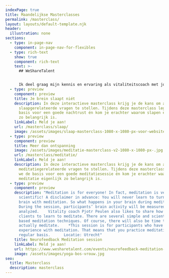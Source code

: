 ```yaml
---
indexPage: true
title: Maandelijkse Masterclasses
permalink: /masterclass/
layout: layouts/default-template.njk
header:
  illustration: none
sections:
  - type: in-page-nav
    component: in-page-nav-for-flexibles
  - type: rich-text
    show: true
    component: rich-text
    text: >-
      ## WeShareTalent


      Ik deel graag mijn kennis en ervaring als vitaliteitscoach met jou. Hopelijk helpt het jou om je energieker, gezonder en gelukkiger in gaan voelen. In samenwerking met WeShareTalent geef ik een aantal gratis masterclasses. Hieronder vind je een overzicht met de aankomende masterclasses. Je kan je vervolgens gratis aanmelden via de website van WeShareTalent. Sommige masterclasses zijn fysiek én andere digitaal. De meeste zijn toegankelijk voor internationale deelnemers, dus zal de voertaal Engels zijn. Zie ik je snel?
  - type: preview
    component: preview
    title: Je brein slaapt niét
    description: In deze interactieve masterclass krijg je de kans om al je
      slaapgerelateerde vragen te stellen. Tijdens deze masterclass leggen we de
      basis voor een goede nachtrust én kom je erachter waarom slapen eigenlijk
      zo belangrijk is.
    linkLabel: Meld je aan!
    url: /masterclass/slaap/
    image: /assets/images/slaap-masterclass-1080-x-1080-px-voor-website-en-social.png
  - type: preview
    component: preview
    title: Meer dan ontspanning
    image: /assets/images/meditatie-masterclass-v2-1080-x-1080-px-.jpg
    url: /masterclass/meditatie/
    linkLabel: Meld je aan!
    description: In deze interactieve masterclass krijg je de kans om al je
      meditatiegerelateerde vragen te stellen. Tijdens deze masterclass leggen
      we de basis voor een goede meditatiesessie én kom je erachter waarom
      meditatie eigenlijk zo belangrijk is.
  - type: preview
    component: preview
    description: "Meditation is for everyone! In fact, meditation is very
      scientific! A disclaimer in advance: You will never learn to turn off your
      brain with meditation. So what happens in your brain during meditation?
      During the session, participants’ brain activity will be measured and
      analyzed.  ​  Vitality coach Pjotr Peulen also likes to share how he helps
      clients to learn to meditate. There are several simple and scientifically
      based meditation techniques. Of course, there will also be time to
      actually meditate.  ​  *This session is for participants who have
      experience with meditation. That means that you practice meditation on a
      regular basis.    ​  Locatie: Utrecht"
    title: Neurofeedback Meditation session
    linkLabel: Meld je aan!
    url: https://www.wesharetalent.com/events/neurofeedback-meditation-session-by-phantus/
    image: /assets/images/yoga-bos-vrouw.jpg
seo:
  title: Masterclass
  description: masterclass
---
```

